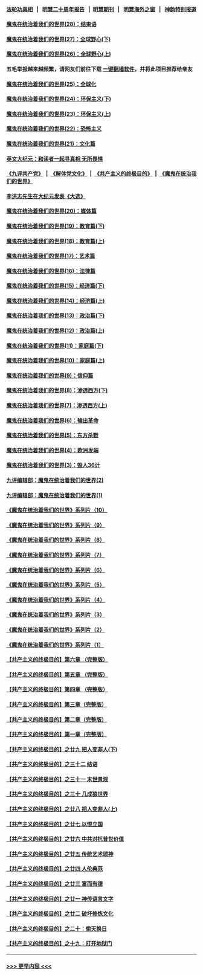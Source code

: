 #### [法轮功真相](https://github.com/gfw-breaker/truth/blob/master/README.md?t=0) &nbsp;&nbsp;|&nbsp;&nbsp; [明慧二十周年报告](https://github.com/gfw-breaker/mh-reports/blob/master/README.md?t=0) &nbsp;&nbsp;|&nbsp;&nbsp;[明慧期刊](https://github.com/gfw-breaker/mh-qikan) &nbsp;&nbsp;|&nbsp;&nbsp; [明慧海外之窗](https://github.com/gfw-breaker/mh-news/blob/master/README.md?t=0) &nbsp;&nbsp;|&nbsp;&nbsp; [神韵特别报道](https://github.com/gfw-breaker/mh-news/blob/master/shenyun.md?t=0)
#### [魔鬼在统治着我们的世界(28)：结束语](../pages/nsc422/n10936246.md?t=06131802) 
#### [魔鬼在统治着我们的世界(27)：全球野心(下)](../pages/nsc422/n10928319.md?t=06131802) 
#### [魔鬼在统治着我们的世界(26)：全球野心(上)](../pages/nsc422/n10900318.md?t=06131802) 
#### 五毛举报越来越频繁，请网友们前往下载 [一键翻墙软件](https://github.com/gfw-breaker/ssr-accounts)，并将此项目推荐给亲友
#### [魔鬼在统治着我们的世界(25)：全球化](../pages/nsc422/n10788205.md?t=06131802) 
#### [魔鬼在统治着我们的世界(24)：环保主义(下)](../pages/nsc422/n10695307.md?t=06131802) 
#### [魔鬼在统治着我们的世界(23)：环保主义(上)](../pages/nsc422/n10688613.md?t=06131802) 
#### [魔鬼在统治着我们的世界(22)：恐怖主义](../pages/nsc422/n10614727.md?t=06131802) 
#### [魔鬼在统治着我们的世界(21)：文化篇](../pages/nsc422/n10597706.md?t=06131802) 
#### [英文大纪元：和读者一起寻真相 无所畏惧](../pages/nsc422/n12542027.md?t=06131802) 
#### [《九评共产党》](https://github.com/begood0513/9ping.md/blob/master/README.md) &nbsp;|&nbsp; [《解体党文化》](../../../../jtdwh.md/blob/master/README.md)  &nbsp;|&nbsp; [《共产主义的终极目的》](../../../../gczydzjmd.md/blob/master/README.md) &nbsp;|&nbsp; [《魔鬼在统治我们的世界》](../../../../mgztzwmdsj.md/blob/master/README.md) 
#### [李洪志先生在大纪元发表《大选》](../pages/nsc422/n12534746.md?t=06131802) 
#### [魔鬼在统治着我们的世界(20)：媒体篇](../pages/nsc422/n10586579.md?t=06131802) 
#### [魔鬼在统治着我们的世界(19)：教育篇(下)](../pages/nsc422/n10564808.md?t=06131802) 
#### [魔鬼在统治着我们的世界(18)：教育篇(上)](../pages/nsc422/n10526970.md?t=06131802) 
#### [魔鬼在统治着我们的世界(17)：艺术篇](../pages/nsc422/n10499093.md?t=06131802) 
#### [魔鬼在统治着我们的世界(16)：法律篇](../pages/nsc422/n10485969.md?t=06131802) 
#### [魔鬼在统治着我们的世界(15)：经济篇(下)](../pages/nsc422/n10469975.md?t=06131802) 
#### [魔鬼在统治着我们的世界(14)：经济篇(上)](../pages/nsc422/n10457370.md?t=06131802) 
#### [魔鬼在统治着我们的世界(13)：政治篇(下)](../pages/nsc422/n10448270.md?t=06131802) 
#### [魔鬼在统治着我们的世界(12)：政治篇(上)](../pages/nsc422/n10444576.md?t=06131802) 
#### [魔鬼在统治着我们的世界(11)：家庭篇(下)](../pages/nsc422/n10440961.md?t=06131802) 
#### [魔鬼在统治着我们的世界(10)：家庭篇(上)](../pages/nsc422/n10435448.md?t=06131802) 
#### [魔鬼在统治着我们的世界(9)：信仰篇](../pages/nsc422/n10432159.md?t=06131802) 
#### [魔鬼在统治着我们的世界(8)：渗透西方(下)](../pages/nsc422/n10429603.md?t=06131802) 
#### [魔鬼在统治着我们的世界(7)：渗透西方(上)](../pages/nsc422/n10426013.md?t=06131802) 
#### [魔鬼在统治着我们的世界(6)：输出革命](../pages/nsc422/n10421536.md?t=06131802) 
#### [魔鬼在统治着我们的世界(5)：东方杀戮](../pages/nsc422/n10417707.md?t=06131802) 
#### [魔鬼在统治着我们的世界(4)：欧洲发端](../pages/nsc422/n10414890.md?t=06131802) 
#### [魔鬼在统治着我们的世界(3)：毁人36计](../pages/nsc422/n10411583.md?t=06131802) 
#### [九评编辑部：魔鬼在统治着我们的世界(2)](../pages/nsc422/n10410036.md?t=06131802) 
#### [九评编辑部：魔鬼在统治着我们的世界(1)](../pages/nsc422/n10406825.md?t=06131802) 
#### [《魔鬼在统治着我们的世界》系列片（10）](../pages/nsc422/n12292670.md?t=06131802) 
#### [《魔鬼在统治着我们的世界》系列片（9）](../pages/nsc422/n12290859.md?t=06131802) 
#### [《魔鬼在统治着我们的世界》系列片（8）](../pages/nsc422/n12287445.md?t=06131802) 
#### [《魔鬼在统治着我们的世界》系列片（7）](../pages/nsc422/n12283425.md?t=06131802) 
#### [《魔鬼在统治着我们的世界》系列片（6）](../pages/nsc422/n12282314.md?t=06131802) 
#### [《魔鬼在统治着我们的世界》系列片（5）](../pages/nsc422/n12281419.md?t=06131802) 
#### [《魔鬼在统治着我们的世界》系列片（4）](../pages/nsc422/n12274024.md?t=06131802) 
#### [《魔鬼在统治着我们的世界》系列片（3）](../pages/nsc422/n12271322.md?t=06131802) 
#### [《魔鬼在统治着我们的世界》系列片（2）](../pages/nsc422/n12269049.md?t=06131802) 
#### [《魔鬼在统治着我们的世界》系列片（1）](../pages/nsc422/n12267575.md?t=06131802) 
#### [【共产主义的终极目的】第六章 （完整版）](../pages/nsc422/n11428913.md?t=06131802) 
#### [【共产主义的终极目的】第五章 （完整版）](../pages/nsc422/n11428912.md?t=06131802) 
#### [【共产主义的终极目的】第四章 （完整版）](../pages/nsc422/n11428907.md?t=06131802) 
#### [【共产主义的终极目的】第三章（完整版）](../pages/nsc422/n11428848.md?t=06131802) 
#### [【共产主义的终极目的】第二章（完整版）](../pages/nsc422/n11428831.md?t=06131802) 
#### [【共产主义的终极目的】第一章（完整版）](../pages/nsc422/n11417651.md?t=06131802) 
#### [【共产主义的终极目的】之廿九 把人变非人(下)](../pages/nsc422/n11344140.md?t=06131802) 
#### [【共产主义的终极目的】之三十二 结语](../pages/nsc422/n11360535.md?t=06131802) 
#### [【共产主义的终极目的】之三十一 末世景观](../pages/nsc422/n11351129.md?t=06131802) 
#### [【共产主义的终极目的】之三十 几成狼世界](../pages/nsc422/n11348280.md?t=06131802) 
#### [【共产主义的终极目的】之廿八 把人变非人(上)](../pages/nsc422/n11340492.md?t=06131802) 
#### [【共产主义的终极目的】之廿七 以恨立国](../pages/nsc422/n11336944.md?t=06131802) 
#### [【共产主义的终极目的】之廿六 中共对抗普世价值](../pages/nsc422/n11324785.md?t=06131802) 
#### [【共产主义的终极目的】之廿五 传统艺术颂神](../pages/nsc422/n11296396.md?t=06131802) 
#### [【共产主义的终极目的】之廿四 人伦典范](../pages/nsc422/n11296397.md?t=06131802) 
#### [【共产主义的终极目的】之廿三 富而有德](../pages/nsc422/n11283598.md?t=06131802) 
#### [【共产主义的终极目的】之廿一 神传语言文字](../pages/nsc422/n11263265.md?t=06131802) 
#### [【共产主义的终极目的】之廿二 破坏修炼文化](../pages/nsc422/n11245728.md?t=06131802) 
#### [【共产主义的终极目的】之二十：偷天换日](../pages/nsc422/n11238846.md?t=06131802) 
#### [【共产主义的终极目的】之十九：打开地狱门](../pages/nsc422/n11206376.md?t=06131802) 

----
#### [ >>> 更早内容 <<< ](../indexes/nsc422-earlier.md)
